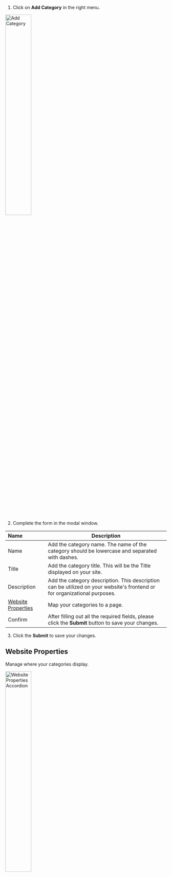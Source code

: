 1. Click on **Add Category** in the right menu.

<p><img src="/static/images/folders/add-collection.jpg" alt="Add Category" style="width: 40%;"></p>

2. Complete the form in the modal window.

**Name** | **Description**
:--- | ---
Name | Add the category name. The name of the category should be lowercase and separated with dashes.
Title | Add the category title. This will be the Title displayed on your site. 
Description | Add the category description. This description can be utilized on your website's frontend or<br> for organizational purposes.
[Website Properties](#website-properties) | Map your categories to a page.
Confirm | After filling out all the required fields, please click the **Submit** button to save your changes.

3. Click the **Submit** to save your changes.

## Website Properties

Manage where your categories display.

<p><img src="/static/images/folders/website-properties.jpg" alt="Website Properties Accordion" style="width: 40%;"></p>

<!-- **Name** | **Description**
:--- | ---
Page Template | Add page template by clicking the browse button. The page template will serve as an index for Datatable Categories. -->